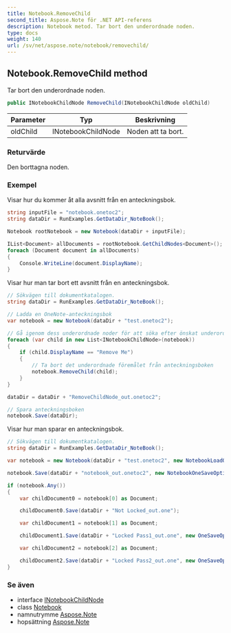 ```yaml
---
title: Notebook.RemoveChild
second_title: Aspose.Note för .NET API-referens
description: Notebook metod. Tar bort den underordnade noden.
type: docs
weight: 140
url: /sv/net/aspose.note/notebook/removechild/
---
```

## Notebook.RemoveChild method

Tar bort den underordnade noden.

```csharp
public INotebookChildNode RemoveChild(INotebookChildNode oldChild)
```

| Parameter | Typ | Beskrivning |
| --- | --- | --- |
| oldChild | INotebookChildNode | Noden att ta bort. |

### Returvärde

Den borttagna noden.

### Exempel

Visar hur du kommer åt alla avsnitt från en anteckningsbok.

```csharp
string inputFile = "notebook.onetoc2";
string dataDir = RunExamples.GetDataDir_NoteBook();

Notebook rootNotebook = new Notebook(dataDir + inputFile);

IList<Document> allDocuments = rootNotebook.GetChildNodes<Document>();
foreach (Document document in allDocuments) 
{
    Console.WriteLine(document.DisplayName);
}
```

Visar hur man tar bort ett avsnitt från en anteckningsbok.

```csharp
// Sökvägen till dokumentkatalogen.
string dataDir = RunExamples.GetDataDir_NoteBook();

// Ladda en OneNote-anteckningsbok
var notebook = new Notebook(dataDir + "test.onetoc2");

// Gå igenom dess underordnade noder för att söka efter önskat underordnat objekt
foreach (var child in new List<INotebookChildNode>(notebook))
{
    if (child.DisplayName == "Remove Me")
    {
        // Ta bort det underordnade föremålet från anteckningsboken
        notebook.RemoveChild(child);
    }
}

dataDir = dataDir + "RemoveChildNode_out.onetoc2";

// Spara anteckningsboken
notebook.Save(dataDir);
```

Visar hur man sparar en anteckningsbok.

```csharp
// Sökvägen till dokumentkatalogen.
string dataDir = RunExamples.GetDataDir_NoteBook();

var notebook = new Notebook(dataDir + "test.onetoc2", new NotebookLoadOptions() { DeferredLoading = false });

notebook.Save(dataDir + "notebook_out.onetoc2", new NotebookOneSaveOptions() { DeferredSaving = true});

if (notebook.Any())
{
    var childDocument0 = notebook[0] as Document;

    childDocument0.Save(dataDir + "Not Locked_out.one");

    var childDocument1 = notebook[1] as Document;

    childDocument1.Save(dataDir + "Locked Pass1_out.one", new OneSaveOptions() { DocumentPassword = "pass" });

    var childDocument2 = notebook[2] as Document;

    childDocument2.Save(dataDir + "Locked Pass2_out.one", new OneSaveOptions() { DocumentPassword = "pass2" });
}
```

### Se även

* interface [INotebookChildNode](../../inotebookchildnode/)
* class [Notebook](../)
* namnutrymme [Aspose.Note](../../notebook/)
* hopsättning [Aspose.Note](../../../)


